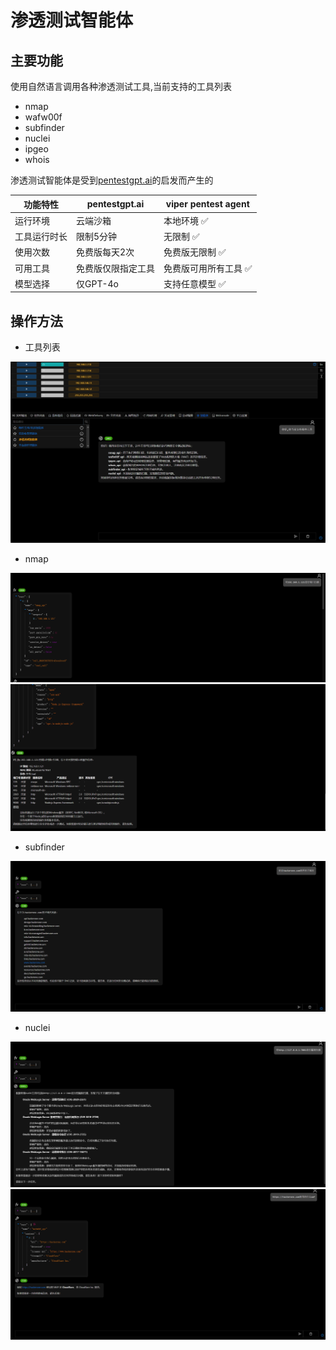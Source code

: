 # 渗透测试智能体

## 主要功能

使用自然语言调用各种渗透测试工具,当前支持的工具列表

- nmap
- wafw00f
- subfinder
- nuclei
- ipgeo
- whois

渗透测试智能体是受到[pentestgpt.ai](https://pentestgpt.ai/)的启发而产生的

| 功能特性   | pentestgpt.ai | viper pentest agent |
|--------|---------------|---------------------|
| 运行环境   | 云端沙箱          | 本地环境 ✅              |
| 工具运行时长 | 限制5分钟         | 无限制 ✅               |
| 使用次数   | 免费版每天2次       | 免费版无限制 ✅            |
| 可用工具   | 免费版仅限指定工具     | 免费版可用所有工具 ✅         |
| 模型选择   | 仅GPT-4o       | 支持任意模型 ✅            |

## 操作方法

- 工具列表

![img.png](img/AI_Agent_Session_LangGraph_Pentest/img.png)

- nmap

![img_1.png](img/AI_Agent_Session_LangGraph_Pentest/img_1.png)
![img_2.png](img/AI_Agent_Session_LangGraph_Pentest/img_2.png)

- subfinder

![img_3.png](img/AI_Agent_Session_LangGraph_Pentest/img_3.png)

- nuclei

![img_4.png](img/AI_Agent_Session_LangGraph_Pentest/img_4.png)
![img_5.png](img/AI_Agent_Session_LangGraph_Pentest/img_5.png)


